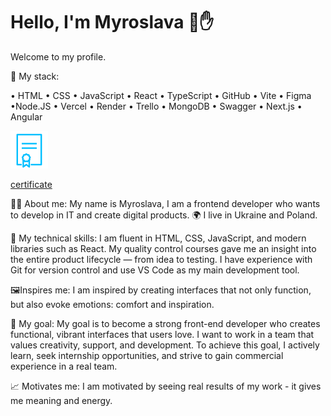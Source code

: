 # Hello, I'm Myroslava 🤏✋

Welcome to my profile.

🧰 My stack:

• HTML • CSS • JavaScript • React • TypeScript • GitHub • Vite • Figma •Node.JS • Vercel
• Render • Trello • MongoDB • Swagger • Next.js • Angular

![image](img/image.png)

[certificate](img/Certificate.pdf)

👩‍💻 About me:
My name is Myroslava, I am a frontend developer who wants to develop in IT and create digital products.
🌍 I live in Ukraine and Poland.

🔧 My technical skills:
I am fluent in HTML, CSS, JavaScript, and modern libraries such as React. My quality control courses gave me an insight into the entire product lifecycle — from idea to testing. I have experience with Git for version control and use VS Code as my main development tool.

🖼️Inspires me:
I am inspired by creating interfaces that not only function, but also evoke emotions: comfort and inspiration.

🎯 My goal:
My goal is to become a strong front-end developer who creates functional, vibrant interfaces that users love. I want to work in a team that values ​​creativity, support, and development. To achieve this goal, I actively learn, seek internship opportunities, and strive to gain commercial experience in a real team.

📈 Motivates me:
I am motivated by seeing real results of my work - it gives me meaning and energy.
